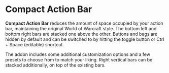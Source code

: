# Compact Action Bar

**Compact Action Bar** reduces the amount of space occupied by your action bar, maintaining the original World of Warcraft style. The bottom left and bottom right bars are stacked one above the other. Buttons and bags are hidden by default and can be switched to by hitting the toggle button or Ctrl + Space (editable) shortcut.

The addon includes some additional customization options and a few presets to choose from to match your liking. Right vertical bars can be stacked additionally, on top of the existing bars.
